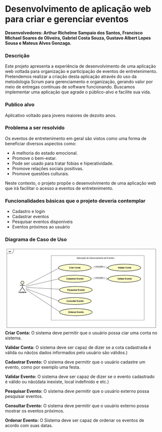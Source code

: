 # Desenvolvimento de aplicação web para criar e gerenciar eventos

**Desenvolvedores: Arthur Richelme Sampaio dos Santos, Francisco Michael Soares de Oliveira, Gabriel Costa Souza, Gustavo Albert Lopes Sousa e Mateus Alves Gonzaga.**

### Descrição

Este projeto apresenta a experiência de desenvolvimento de uma aplicação web
voltada para organização e participação de eventos de entretenimento. Pretendemos
realizar a criação desta aplicação através do uso da metodologia Scrum para
gerenciamento e organização, gerando valor por meio de entregas contínuas de software
funcionando. Buscamos implementar uma aplicação que agrade o público-alvo e facilite
sua vida.

### Publico alvo
Aplicativo voltado para jovens maiores de dezoito anos.

### Problema a ser resolvido
Os eventos de entretenimento em geral são vistos como uma forma de beneficiar
diversos aspectos como:

- A melhoria do estado emocional.
- Promove o bem-estar.
- Pode ser usado para tratar fobias e hiperatividade.
- Promove relações sociais positivas.
- Promove questões culturais.

Neste contexto, o projeto propõe o desenvolvimento de uma aplicação web que
irá facilitar o acesso a eventos de entretenimento. 

### Funcionalidades básicas que o projeto deveria contemplar
- Cadastro e login
- Cadastrar eventos
- Pesquisar eventos disponíveis
- Eventos próximos ao usuário

### Diagrama de Caso de Uso
![UseCase Diagram - App. Gerenc. Eventos](https://github.com/FMichael77/Aplicacao_Gereciamento_Eventos/blob/gh-pages/UseCase%20Diagram%20-%20App.%20Gerenc.%20Eventos.png)
**Criar Conta:** O sistema deve permitir que o usuário possa ciar uma conta no sistema.

**Validar Conta:** O sistema deve ser capaz de dizer se a cota cadastrada é válida ou não(os dados informados pelo usuário são válidos.)

**Cadastrar Evento:** O sistema deve permitir que o usuário cadastre um evento, como por exemplo uma festa.

**Validar Evento:** O sistema deve ser capaz de dizer se o evento cadastrado é válido ou não(data inexiste, local indefinido e etc.)

**Pesquisar Evento:** O sistema deve permitir que o usuário externo possa pesquisar eventos.

**Consultar Evento:** O sistema deve permitir que o usuário externo possa mostrar os eventos próximos.

**Ordenar Evento:** O Sistema deve ser capaz de ordenar os eventos de acordo com suas datas.
